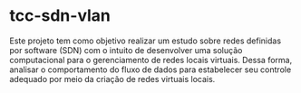# tcc-sdn-vlan
Este projeto tem como objetivo realizar um estudo sobre redes definidas por software (SDN) com o intuito de desenvolver uma solução computacional para o gerenciamento de redes locais virtuais. Dessa forma, analisar o comportamento do fluxo de dados para estabelecer seu controle adequado por meio da criação de redes virtuais locais. 

